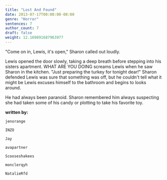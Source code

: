 ```yaml
---
title: "Lost And Found"
date: 2013-07-17T00:00:00-08:00
genre: "Horror"
sentences: 7
author_count: 7
draft: false
weight: 12.169891687963977
---
```



"Come on in, Lewis, it's open," Sharon called out loudly.

Lewis opened the door slowly, taking a deep breath before stepping into his sisters apartment.
WHAT ARE YOU DOING screams Lewis when he saw Sharon in the kitchen.
&quot;Just preparing the turkey for tonight dear!&quot; Sharon defended
Lewis was sure that something was off, but he couldn't tell what it might be
Lewis excuses himself to the bathroom and begins to looks around.

He had always been paranoid. Sharon remembered him always suspecting she had taken some of his candy or plotting to take his favorite toy.

**written by:**

`jenorange`

`INZO`

`Jay`

`avapartner`

`Scooseshakees`

`monclerqyh`

`NatalieRfd`

